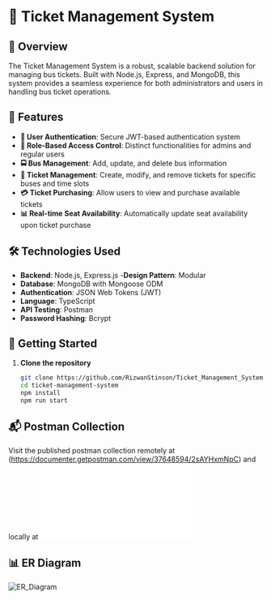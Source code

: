 # 🚌 Ticket Management System

## 🌟 Overview

The Ticket Management System is a robust, scalable backend solution for managing bus tickets. Built with Node.js, Express, and MongoDB, this system provides a seamless experience for both administrators and users in handling bus ticket operations.


## 🚀 Features

- **🔐 User Authentication**: Secure JWT-based authentication system
- **👥 Role-Based Access Control**: Distinct functionalities for admins and regular users
- **🚍 Bus Management**: Add, update, and delete bus information
- **🎫 Ticket Management**: Create, modify, and remove tickets for specific buses and time slots
- **💳 Ticket Purchasing**: Allow users to view and purchase available tickets
- **📊 Real-time Seat Availability**: Automatically update seat availability upon ticket purchase

## 🛠 Technologies Used

- **Backend**: Node.js, Express.js
-**Design Pattern**: Modular
- **Database**: MongoDB with Mongoose ODM
- **Authentication**: JSON Web Tokens (JWT)
- **Language**: TypeScript
- **API Testing**: Postman
- **Password Hashing**: Bcrypt



## 🚀 Getting Started

1. **Clone the repository**

   ```bash
   git clone https://github.com/RizwanStinson/Ticket_Management_System
   cd ticket-management-system
   npm install
   npm run start

## 📬 Postman Collection

Visit the published postman collection remotely at (https://documenter.getpostman.com/view/37648594/2sAYHxmNpC) 
and locally at ![Postman Collection](/Ticket%20Management%20System.postman_collection.json)

## 📊 ER Diagram
![ER_Diagram](/er_diagram/ER_Diagram.png)